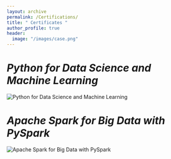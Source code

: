 ```yaml
---
layout: archive
permalink: /Certifications/
title: " Certificates "
author_profile: true
header:
  image: "/images/case.png"
---
```

# *Python for Data Science and Machine Learning*
<img src="{{ site.url }}{{ site.baseurl }}//images/Python.jpg" alt="Python for Data Science and Machine Learning">

# *Apache Spark for Big Data with PySpark*
<img src="{{ site.url }}{{ site.baseurl }}//images/SPARK.jpg" alt="Apache Spark for Big Data with PySpark">
